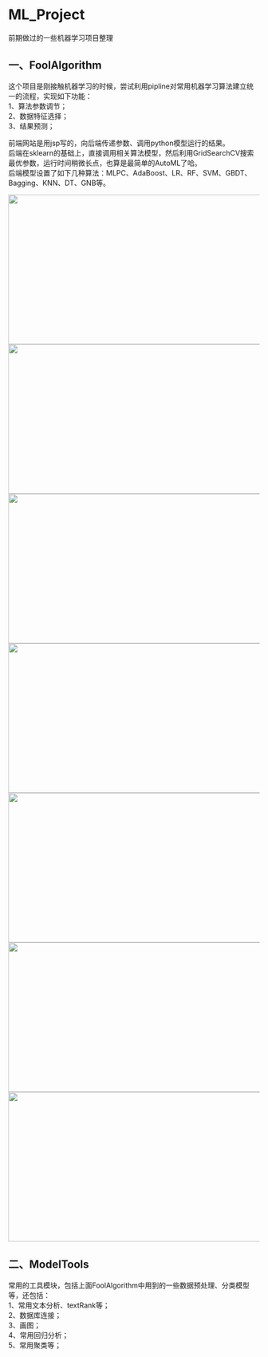 # ML_Project
前期做过的一些机器学习项目整理

## 一、FoolAlgorithm

这个项目是刚接触机器学习的时候，尝试利用pipline对常用机器学习算法建立统一的流程，实现如下功能：<br>
1、算法参数调节；<br>
2、数据特征选择；<br>
3、结果预测；<br>

前端网站是用jsp写的，向后端传递参数、调用python模型运行的结果。<br>
后端在sklearn的基础上，直接调用相关算法模型，然后利用GridSearchCV搜索最优参数，运行时间稍微长点，也算是最简单的AutoML了哈。<br>
后端模型设置了如下几种算法：MLPC、AdaBoost、LR、RF、SVM、GBDT、Bagging、KNN、DT、GNB等。<br>

<img src="https://github.com/xchadesi/ML_Project/blob/master/FoolAlgorithm/lgo.png" height=300, width=600/>
<img src="https://github.com/xchadesi/ML_Project/blob/master/FoolAlgorithm/11.png" height=300, width=600/>
<img src="https://github.com/xchadesi/ML_Project/blob/master/FoolAlgorithm/22.png" height=300, width=600/>
<img src="https://github.com/xchadesi/ML_Project/blob/master/FoolAlgorithm/33.png" height=300, width=600/>
<img src="https://github.com/xchadesi/ML_Project/blob/master/FoolAlgorithm/44.png" height=300, width=600/>
<img src="https://github.com/xchadesi/ML_Project/blob/master/FoolAlgorithm/55.png" height=300, width=600/>
<img src="https://github.com/xchadesi/ML_Project/blob/master/FoolAlgorithm/66.png" height=300, width=600/>

## 二、ModelTools

常用的工具模块，包括上面FoolAlgorithm中用到的一些数据预处理、分类模型等，还包括：<br>
1、常用文本分析、textRank等；<br>
2、数据库连接；<br>
3、画图；<br>
4、常用回归分析；<br>
5、常用聚类等；<br>
